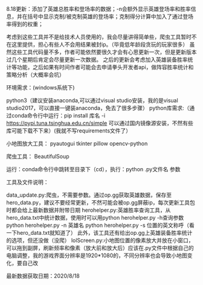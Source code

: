 8.18更新：添加了英雄总胜率和登场率的数据；-n会额外显示英雄登场率和胜率信息，并在括号中显示克制/被克制英雄的登场率；克制得分计算中加入了通过登场率得到的权重；


考虑到这些工具并不是给技术人员使用的，我会尽量讲得简单些，爬虫工具暂时不在这里提供，担心有些人不会用结果被封ip。（毕竟低年龄段贪玩的玩家很多）
虽然这些工具代码量不多，作者可能依然要很久才会有心思更新一次，但是更新版本过几个星期后肯定会尽量更新一次数据。
之后的更新会考虑加入英雄装备胜率统计等功能，之后如果有时间作者可能会去申请拳头开发者api，做阵容胜率统计和策略分析（大概率会坑）

环境需求：(windows系统下)

python3（建议安装anaconda,可以通过visual studio安装，我的是visual studio2017，可以直接一键装anaconda，免去了很多步骤）
python库需求:（通过conda命令行中运行：pip install 库名 -i https://pypi.tuna.tsinghua.edu.cn/simple 可以通过国内镜像源安装，不然有些库可能下载不下来）(我就不写requirements文件了）

小地图放大工具：
	pyautogui
	tkinter
	pillow
	opencv-python
	
爬虫工具：
	BeautifulSoup
	
运行：conda命令行中跳转至目录下（cd），执行：python .py文件名 参数

工具及文件说明：

data_update.py:爬虫，不需要参数。通过op.gg获取英雄数据，保存至hero_data.py，建议不要经常更新，不然可能会被op.gg屏蔽ip，每次更新工具包时都会给上最新数据并附带日期
herohelper.py:英雄胜率查询工具，从hero_data.txt中统计数据，使用时可以用python herohelper.py -h查询参数
		python herohelper.py -n 英雄名
		python herohelper.py -s 位置的英文称呼（看一下hero_data.txt就知道了）	此外，该工具还有给出op.gg上英雄装备胜率统计的选项，但还没做（没爬）
lolScreen.py:小地图位置的像素放大并放在小窗口，可以拖到副屏，刷新频率和像素（放大前和放大后）应该在.py文件中根据自己的电脑调整，我的游戏界面分辨率是1920*1080的，不同分辨率也会导致小地图变化，要自己改

最新数据获取日期：2020/8/18



